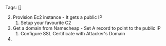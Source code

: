 Tags: []

2. Provision Ec2 instance - It gets a public IP
	1. Setup your favourite C2 
3. Get a domain from Namecheap - Set A record to point to the public IP
	1. Configure SSL Certificate with Attacker's Domain
4. 